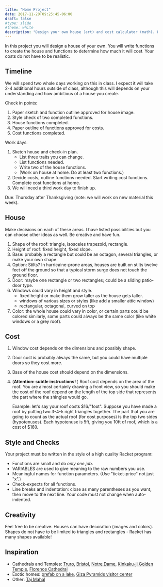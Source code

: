 ```yaml
---
title: "Home Project"
date: 2017-11-20T09:25:45-06:00
draft: false
#type: slide
#theme: white
description: "Design your own house (art) and cost calculator (math). Practice managing complexity and good function-writing style."
---
```


In this project you will design a house of your own. You will write functions to create the house and functions to determine how much it will cost. Your costs do not have to be realistic. 
  
## Timeline

We will spend two whole days working on this in class. I expect it
will take 2-4 additional hours outside of class, although this will
depends on your understanding and how ambitious of a house you create.

Check in points:

1. Paper sketch and function outline approved for house image. 
2. Style check of two completed functions. 
3. House functions completed. 
4. Paper outline of functions approved for costs.
5. Cost functions completed.

Work days:

1. Sketch house and check-in plan.
    - List three traits you can change.
    - List functions needed. 
    - Write two of the house functions. 
    - (Work on house at home. Do at least two functions.)
2. Decide costs, outline functions needed. Start writing cost functions.
   Complete cost functions at home.
3. We will need a third work day to finish up.

Due: Thursday after Thanksgiving (note: we will work on new material this week).

## House

Make decisions on each of these areas. I have listed possibilities but
you can choose other ideas as well. Be creative and have fun.

1. Shape of the roof: triangle, isosceles trapezoid, rectangle.
2. Height of roof: fixed height, fixed slope.
3. Base: probably a rectangle but could be an octagon, several triangles, or make your own shape.
4. Option: Stilts? In hurricaine-prone areas, houses are built on stilts twelve feet off the ground so that a typical storm surge does not touch the ground floor.
5. Door: maybe one rectangle or two rectangles; could be a sliding patio-door type.
6. Windows could vary in height and style.
    - fixed height or make them grow taller as the house gets taller.
    - windows of various sizes or styles (like add a smaller attic window)
    - rectangular, octagonal, curved on top
7. Color: the whole house could vary in color, or certain parts could be colored similarly, some parts could always be the same color (like white windows or a grey roof).

## Cost 

1. Window cost depends on the dimensions and possibly shape.
2. Door cost is probably always the same, but you could have multiple doors so they cost more. 
3. Base of the house cost should depend on the dimensions. 
4. (**Attention: subtle instructions!** ) 
Roof cost depends on the area of the roof. You are almost certainly drawing a front view, so you should make the cost of the roof depend on the length of the top side that represents the part where the shingles would go. 

    Example: let's say your roof costs $16/"foot". Suppose you have made a roof by putting two 3-4-5 right triangles together. The part that you are going to count as the actual roof (for cost purposes) is the top two sides (hypotenuses). Each hypotenuse is 5ft, giving you 10ft of roof, which is a cost of $160.
    
## Style and Checks

Your project must be written in the style of a high quality Racket program:

* Functions are small and do _only one job_.
* VARIABLES are used to give meaning to the raw numbers you use.
* Meaningful names for function parameters. (Use "ticket-price" not just "x".)
* Check-expects for all functions.
* Line breaks and indentation: close as many parentheses as you want,
  then move to the next line. Your code must not change when
  auto-indented.
  
## Creativity 

Feel free to be creative. Houses can have decoration (images and
colors). Shapes do not have to be limited to triangles and
rectangles - Racket has many shapes available!

## Inspiration

* Cathedrals and Temples: [Truro](https://upload.wikimedia.org/wikipedia/commons/6/61/TruroCathedralWest.jpg), [Bristol](https://upload.wikimedia.org/wikipedia/commons/7/74/Bristol.cathedral.west.front.arp.jpg), [Notre Dame](https://upload.wikimedia.org/wikipedia/commons/b/be/Notre_Dame_dalla_Senna_crop.jpg), [Kinkaku-ji Golden Temple](https://en.wikipedia.org/wiki/File:Kinkaku-ji_the_Golden_Temple_in_Kyoto_overlooking_the_lake_-_high_rez.JPG), [Florence Cathedral](https://en.wikipedia.org/wiki/File:Florence_Duomo_from_Michelangelo_hill.jpg)
* Exotic homes: [prefab on a lake](http://cdn.trendhunterstatic.com/thumbs/coodo-my-home.jpeg), [Giza Pyramids visitor center](https://www.egypttoursplus.com/wp-content/uploads/2014/03/Outside-view-of-the-Solar-Boat-Museum-Photo-by-Kormoran.jpg)
* Other: [Taj Mahal](https://en.wikipedia.org/wiki/File:Taj_Mahal_(Edited).jpeg)
